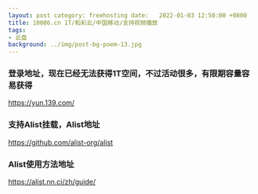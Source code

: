 ```yaml
---
layout: post category: freehosting date:   2022-01-03 12:50:00 +0800
title: 10086.cn 1T/和彩云/中国移动/支持视频播放
tags:
- 云盘
background: ../img/post-bg-poem-13.jpg
---
```




### 登录地址，现在已经无法获得1T空间，不过活动很多，有限期容量容易获得<br>
https://yun.139.com/

### 支持Alist挂载，Alist地址<br>
https://github.com/alist-org/alist

### Alist使用方法地址<br>
https://alist.nn.ci/zh/guide/